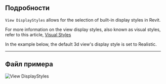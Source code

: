 ## Подробности
`View DisplayStyles` allows for the selection of built-in display styles in Revit.

For more information on the view display styles, also known as visual styles, refer to this article, [Visual Styles](https://help.autodesk.com/view/RVT/2025/ENU/?guid=GUID-12C2D6B0-71ED-490E-9CC6-AD3C635F092B)

In the example below, the default 3d view's display style is set to Realistic.
___
## Файл примера

![View DisplayStyles](./DSRevitNodesUI.ViewDisplayStyles_img.jpg)
